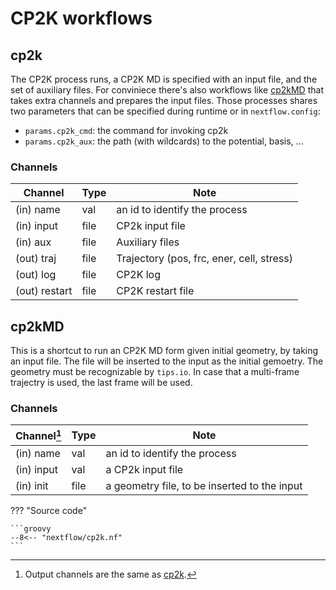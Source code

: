 # CP2K workflows

## cp2k

The CP2K process runs, a CP2K MD is specified with an input file, and the set of
auxiliary files. For conviniece there's also workflows like [cp2kMD](#cp2kMD)
that takes extra channels and prepares the input files. Those processes shares
two parameters that can be specified during runtime or in `nextflow.config`:

- `params.cp2k_cmd`: the command for invoking cp2k
- `params.cp2k_aux`: the path (with wildcards) to the potential, basis, ...

### Channels

| Channel       | Type | Note                                      |
| ------------- | ---- | ----------------------------------------- |
| (in) name     | val  | an id to identify the process             |
| (in) input    | file | CP2k input file                           |
| (in) aux      | file | Auxiliary files                           |
| (out) traj    | file | Trajectory (pos, frc, ener, cell, stress) |
| (out) log     | file | CP2K log                                  |
| (out) restart | file | CP2K restart file                         |

## cp2kMD

This is a shortcut to run an CP2K MD form given initial geometry, by taking an
input file. The file will be inserted to the input as the initial gemoetry. The
geometry must be recognizable by `tips.io`. In case that a multi-frame trajectry
is used, the last frame will be used.

### Channels

| Channel[^out] | Type | Note                                         |
| ------------- | ---- | -------------------------------------------- |
| (in) name     | val  | an id to identify the process                |
| (in) input    | val  | a CP2k input file                            |
| (in) init     | file | a geometry file, to be inserted to the input |

[^out]: Output channels are the same as [cp2k](#cp2k).

??? "Source code"

    ```groovy
    --8<-- "nextflow/cp2k.nf"
    ```
